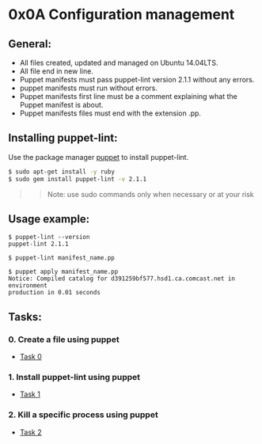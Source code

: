 # 0x0A Configuration management

## General:
 - All files created, updated and managed on Ubuntu 14.04LTS.
 - All file end in new line.
 - Puppet manifests must pass puppet-lint version 2.1.1 without any errors.
 - puppet manifests must run without errors.
 - Puppet manifests first line must be a comment explaining what the Puppet manifest is about.
 - Puppet manifests files must end with the extension .pp.

## Installing puppet-lint:

Use the package manager [puppet](https://joachim8675309.medium.com/installing-puppet-5-427ca7a68f02) to install puppet-lint.

```bash
$ sudo apt-get install -y ruby
$ sudo gem install puppet-lint -v 2.1.1
```
 >> Note: use sudo commands only when necessary or at your risk

## Usage example:

```shell
$ puppet-lint --version
puppet-lint 2.1.1

$ puppet-lint manifest_name.pp

$ puppet apply manifest_name.pp
Notice: Compiled catalog for d391259bf577.hsd1.ca.comcast.net in environment 
production in 0.01 seconds
```

## Tasks:
### 0. Create a file using puppet
 - [Task 0](https://github.com/angel19951/holberton-system_engineering-devops/blob/master/0x0A-configuration_management/0-create_a_file.pp)

### 1. Install puppet-lint using puppet
 - [Task 1]()

### 2. Kill a specific process using puppet
 - [Task 2]()

